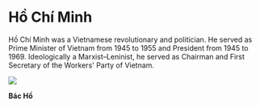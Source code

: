 # Hồ Chí Minh
Hồ Chí Minh was a Vietnamese revolutionary and politician. He served as Prime Minister of Vietnam from 1945 to 1955 and President from 1945 to 1969. Ideologically a Marxist–Leninist, he served as Chairman and First Secretary of the Workers' Party of Vietnam.

![](https://upload.wikimedia.org/wikipedia/commons/thumb/1/1c/Ho_Chi_Minh_1946.jpg/220px-Ho_Chi_Minh_1946.jpg)

**Bác Hồ**